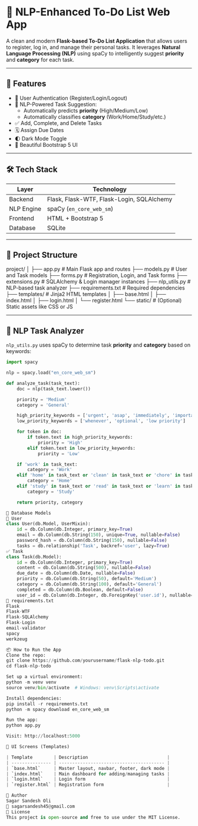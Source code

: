 # 📝 NLP-Enhanced To-Do List Web App

A clean and modern **Flask-based To-Do List Application** that allows users to register, log in, and manage their personal tasks. It leverages **Natural Language Processing (NLP)** using spaCy to intelligently suggest **priority** and **category** for each task.

---

## 🚀 Features

- 🔐 User Authentication (Register/Login/Logout)
- 🧠 NLP-Powered Task Suggestion:
  - Automatically predicts **priority** (High/Medium/Low)
  - Automatically classifies **category** (Work/Home/Study/etc.)
- ✅ Add, Complete, and Delete Tasks
- 🗓️ Assign Due Dates
- 🌓 Dark Mode Toggle
- 🎨 Beautiful Bootstrap 5 UI

---

## 🛠️ Tech Stack

| Layer        | Technology               |
|--------------|---------------------------|
| Backend      | Flask, Flask-WTF, Flask-Login, SQLAlchemy |
| NLP Engine   | spaCy (`en_core_web_sm`) |
| Frontend     | HTML + Bootstrap 5       |
| Database     | SQLite                    |

---

## 📁 Project Structure
project/
│
├── app.py # Main Flask app and routes
├── models.py # User and Task models
├── forms.py # Registration, Login, and Task forms
├── extensions.py # SQLAlchemy & Login manager instances
├── nlp_utils.py # NLP-based task analyzer
├── requirements.txt # Required dependencies
├── templates/ # Jinja2 HTML templates
│ ├── base.html
│ ├── index.html
│ ├── login.html
│ └── register.html
└── static/ # (Optional) Static assets like CSS or JS


---

## 🧠 NLP Task Analyzer

`nlp_utils.py` uses spaCy to determine task **priority** and **category** based on keywords:

```python
import spacy

nlp = spacy.load("en_core_web_sm")

def analyze_task(task_text):
    doc = nlp(task_text.lower())

    priority = 'Medium'
    category = 'General'

    high_priority_keywords = ['urgent', 'asap', 'immediately', 'important', 'high priority']
    low_priority_keywords = ['whenever', 'optional', 'low priority']

    for token in doc:
        if token.text in high_priority_keywords:
            priority = 'High'
        elif token.text in low_priority_keywords:
            priority = 'Low'

    if 'work' in task_text:
        category = 'Work'
    elif 'home' in task_text or 'clean' in task_text or 'chore' in task_text:
        category = 'Home'
    elif 'study' in task_text or 'read' in task_text or 'learn' in task_text:
        category = 'Study'

    return priority, category

🔐 Database Models
👤 User
class User(db.Model, UserMixin):
    id = db.Column(db.Integer, primary_key=True)
    email = db.Column(db.String(150), unique=True, nullable=False)
    password_hash = db.Column(db.String(150), nullable=False)
    tasks = db.relationship('Task', backref='user', lazy=True)
✅ Task
class Task(db.Model):
    id = db.Column(db.Integer, primary_key=True)
    content = db.Column(db.String(500), nullable=False)
    due_date = db.Column(db.Date, nullable=False)
    priority = db.Column(db.String(50), default='Medium')
    category = db.Column(db.String(100), default='General')
    completed = db.Column(db.Boolean, default=False)
    user_id = db.Column(db.Integer, db.ForeignKey('user.id'), nullable=False)
🧾 requirements.txt
Flask
Flask-WTF
Flask-SQLAlchemy
Flask-Login
email-validator
spacy
werkzeug

📦 How to Run the App
Clone the repo:
git clone https://github.com/yourusername/flask-nlp-todo.git
cd flask-nlp-todo

Set up a virtual environment:
python -m venv venv
source venv/bin/activate  # Windows: venv\Scripts\activate

Install dependencies:
pip install -r requirements.txt
python -m spacy download en_core_web_sm

Run the app:
python app.py

Visit: http://localhost:5000

🎨 UI Screens (Templates)

| Template        | Description                              |
| --------------- | ---------------------------------------- |
| `base.html`     | Master layout, navbar, footer, dark mode |
| `index.html`    | Main dashboard for adding/managing tasks |
| `login.html`    | Login form                               |
| `register.html` | Registration form                        |

👤 Author
Sagar Sandesh Oli
📧 sagarsandesh45@gmail.com
📜 License
This project is open-source and free to use under the MIT License.
